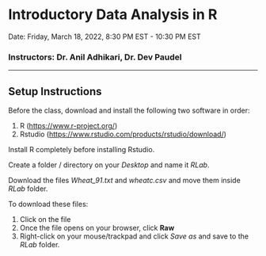 # Introductory Data Analysis in R
Date: Friday, March 18, 2022, 8:30 PM EST - 10:30 PM EST 
### Instructors: Dr. Anil Adhikari, Dr. Dev Paudel
---
## Setup Instructions

Before the class, download and install the following two software in order:
1. R (https://www.r-project.org/)
2. Rstudio (https://www.rstudio.com/products/rstudio/download/)

Install R completely before installing Rstudio.

Create a folder / directory on your _Desktop_ and name it _RLab_.

Download the files _Wheat_91.txt_ and _wheatc.csv_ and move them inside _RLab_ folder.

To download these files: 
1. Click on the file
2. Once the file opens on your browser, click **Raw**
3. Right-click on your mouse/trackpad and click _Save as_ and save to the _RLab_ folder.
